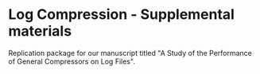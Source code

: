 # Log Compression - Supplemental materials
Replication package for our manuscript titled "A Study of the Performance of General Compressors on Log Files".
